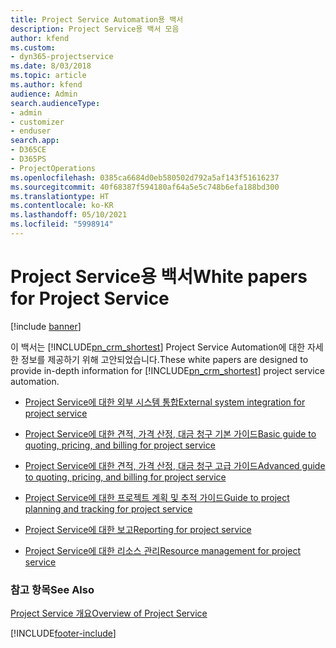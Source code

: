 ```yaml
---
title: Project Service Automation용 백서
description: Project Service용 백서 모음
author: kfend
ms.custom:
- dyn365-projectservice
ms.date: 8/03/2018
ms.topic: article
ms.author: kfend
audience: Admin
search.audienceType:
- admin
- customizer
- enduser
search.app:
- D365CE
- D365PS
- ProjectOperations
ms.openlocfilehash: 0385ca6684d0eb580502d792a5af143f51616237
ms.sourcegitcommit: 40f68387f594180af64a5e5c748b6efa188bd300
ms.translationtype: HT
ms.contentlocale: ko-KR
ms.lasthandoff: 05/10/2021
ms.locfileid: "5998914"
---
```

# <a name="white-papers-for-project-service"></a><span data-ttu-id="5370f-103">Project Service용 백서</span><span class="sxs-lookup"><span data-stu-id="5370f-103">White papers for Project Service</span></span>

[!include [banner](../includes/psa-now-project-operations.md)]

<span data-ttu-id="5370f-104">이 백서는 [!INCLUDE[pn_crm_shortest](../includes/pn-crm-shortest.md)] Project Service Automation에 대한 자세한 정보를 제공하기 위해 고안되었습니다.</span><span class="sxs-lookup"><span data-stu-id="5370f-104">These white papers are designed to provide in-depth information for [!INCLUDE[pn_crm_shortest](../includes/pn-crm-shortest.md)] project service automation.</span></span>

-   [<span data-ttu-id="5370f-105">Project Service에 대한 외부 시스템 통합</span><span class="sxs-lookup"><span data-stu-id="5370f-105">External system integration for project service</span></span>](https://go.microsoft.com/fwlink/?LinkId=825445)

-   [<span data-ttu-id="5370f-106">Project Service에 대한 견적, 가격 산정, 대금 청구 기본 가이드</span><span class="sxs-lookup"><span data-stu-id="5370f-106">Basic guide to quoting, pricing, and billing for project service</span></span>](https://go.microsoft.com/fwlink/?LinkId=825241)

-   [<span data-ttu-id="5370f-107">Project Service에 대한 견적, 가격 산정, 대금 청구 고급 가이드</span><span class="sxs-lookup"><span data-stu-id="5370f-107">Advanced guide to quoting, pricing, and billing for project service</span></span>](https://go.microsoft.com/fwlink/?LinkId=825242)

-   [<span data-ttu-id="5370f-108">Project Service에 대한 프로젝트 계획 및 추적 가이드</span><span class="sxs-lookup"><span data-stu-id="5370f-108">Guide to project planning and tracking for project service</span></span>](https://go.microsoft.com/fwlink/?LinkId=825243)

-   [<span data-ttu-id="5370f-109">Project Service에 대한 보고</span><span class="sxs-lookup"><span data-stu-id="5370f-109">Reporting for project service</span></span>](https://go.microsoft.com/fwlink/?LinkId=825446)

-   [<span data-ttu-id="5370f-110">Project Service에 대한 리소스 관리</span><span class="sxs-lookup"><span data-stu-id="5370f-110">Resource management for project service</span></span>](https://go.microsoft.com/fwlink/?LinkId=825244)

### <a name="see-also"></a><span data-ttu-id="5370f-111">참고 항목</span><span class="sxs-lookup"><span data-stu-id="5370f-111">See Also</span></span>
 [<span data-ttu-id="5370f-112">Project Service 개요</span><span class="sxs-lookup"><span data-stu-id="5370f-112">Overview of Project Service</span></span>](../psa/overview.md)


[!INCLUDE[footer-include](../includes/footer-banner.md)]